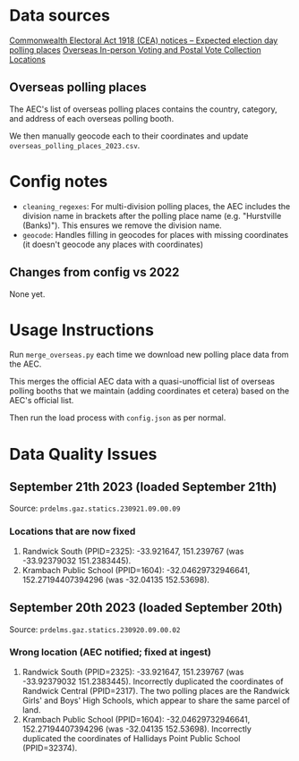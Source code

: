 # Data sources

[Commonwealth Electoral Act 1918 (CEA) notices – Expected election day polling places](https://www.aec.gov.au/about_aec/cea-notices/election-pp.htm)
[Overseas In-person Voting and Postal Vote Collection Locations](https://www.aec.gov.au/referendums/vote/overseas-voting-locations.html)

## Overseas polling places

The AEC's list of overseas polling places contains the country, category, and address of each overseas polling booth.

We then manually geocode each to their coordinates and update `overseas_polling_places_2023.csv`.

# Config notes

- `cleaning_regexes`: For multi-division polling places, the AEC includes the division name in brackets after the polling place name (e.g. "Hurstville (Banks)"). This ensures we remove the division name.
- `geocode`: Handles filling in geocodes for places with missing coordinates (it doesn't geocode any places with coordinates)

## Changes from config vs 2022

None yet.

# Usage Instructions

Run `merge_overseas.py` each time we download new polling place data from the AEC.

This merges the official AEC data with a quasi-unofficial list of overseas polling booths that we maintain (adding coordinates et cetera) based on the AEC's official list.

Then run the load process with `config.json` as per normal.

# Data Quality Issues

## September 21th 2023 (loaded September 21th)

Source: `prdelms.gaz.statics.230921.09.00.09`

### Locations that are now fixed

1. Randwick South (PPID=2325): -33.921647, 151.239767 (was -33.92379032 151.2383445).
2. Krambach Public School (PPID=1604): -32.04629732946641, 152.27194407394296 (was -32.04135 152.53698).

## September 20th 2023 (loaded September 20th)

Source: `prdelms.gaz.statics.230920.09.00.02`

### Wrong location (AEC notified; fixed at ingest)

1. Randwick South (PPID=2325): -33.921647, 151.239767 (was -33.92379032 151.2383445). Incorrectly duplicated the coordinates of Randwick Central (PPID=2317). The two polling places are the Randwick Girls' and Boys' High Schools, which appear to share the same parcel of land.
2. Krambach Public School (PPID=1604): -32.04629732946641, 152.27194407394296 (was -32.04135 152.53698). Incorrectly duplicated the coordinates of Hallidays Point Public School (PPID=32374).
